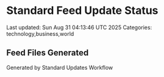 # Standard Feed Update Status
Last updated: Sun Aug 31 04:13:46 UTC 2025
Categories: technology,business,world

## Feed Files Generated

Generated by Standard Updates Workflow
